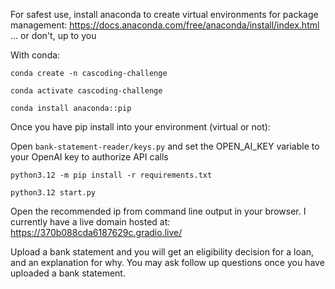 For safest use, install anaconda to create virtual environments for package management: https://docs.anaconda.com/free/anaconda/install/index.html
... or don't, up to you

With conda: 

```conda create -n cascoding-challenge```

```conda activate cascoding-challenge```

```conda install anaconda::pip```

Once you have pip install into your environment (virtual or not):

Open ```bank-statement-reader/keys.py``` and set the OPEN_AI_KEY variable to your OpenAI key to authorize API calls

```python3.12 -m pip install -r requirements.txt```

```python3.12 start.py```

Open the recommended ip from command line output in your browser. I currently have a live domain hosted at: https://370b088cda6187629c.gradio.live/

Upload a bank statement and you will get an eligibility decision for a loan, and an explanation for why. You may ask follow up questions once you have uploaded a bank statement.
